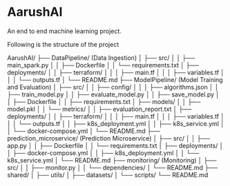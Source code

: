 # AarushAI
An end to end machine learning project.

Following is the structure of the project

AarushAI/
├── DataPipeline/ (Data Ingestion)
│   ├── src/
│   │   ├── main_spark.py
│   │   ├── Dockerfile
│   │   └── requirements.txt
│   ├── deployments/
│   │   ├── terraform/
│   │   │   ├── main.tf
│   │   │   ├── variables.tf
│   │   │   └── outputs.tf
│   └── README.md
├── ModelPipeline/ (Model Training and Evaluation)
│   ├── src/
│   │   ├── config/
│   │   │   ├── algorithms.json
│   │   ├── train_model.py
│   │   ├── evaluate_model.py
│   │   ├── save_model.py
│   │   ├── Dockerfile
│   │   ├── requirements.txt
│   ├── models/
│   │   ├── model.pkl
│   │   └── metrics/
│   │       ├── evaluation_report.txt
│   ├── deployments/
│   │   ├── terraform/
│   │   │   ├── main.tf
│   │   │   ├── variables.tf
│   │   │   └── outputs.tf
│   │   ├── k8s_deployment.yml
│   │   ├── k8s_service.yml
│   │   └── docker-compose.yml
│   └── README.md
├── prediction_microservice/ (Prediction Microservice)
│   ├── src/
│   │   ├── app.py
│   │   ├── Dockerfile
│   │   └── requirements.txt
│   ├── deployments/
│   │   ├── docker-compose.yml
│   │   ├── k8s_deployment.yml
│   │   └── k8s_service.yml
│   └── README.md
├── monitoring/ (Monitoring)
│   ├── src/
│   │   ├── monitor.py
│   │   └── dependencies/
│   └── README.md
├── shared/
│   ├── utils/
│   ├── datasets/
│   └── scripts/
└── README.md
